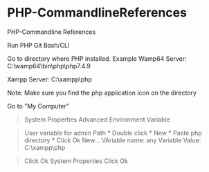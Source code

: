 # PHP-CommandlineReferences
PHP-Commandline References

Run PHP Git Bash/CLI

Go to directory where PHP installed.
Example Wamp64 Server:
C:\wamp64\bin\php\php7.4.9

Xampp Server:
C:\xampp\php

Note: Make sure you find the php application icon on the directory

Go to "My Computer"
> System Properties
> Advanced
> Environment Variable

> User variable for admin
  > Path
    * Double click
    * New 
    * Paste php directory
    * Click Ok
> New...
  > VAriable name: any
  > Variable Value: C:\xampp\php

>Click Ok
>System Properties Click Ok

